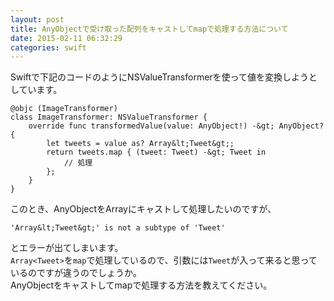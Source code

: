 ```yaml
---
layout: post
title: AnyObjectで受け取った配列をキャストしてmapで処理する方法について
date: 2015-02-11 06:32:29
categories: swift
---
```

<p>Swiftで下記のコードのようにNSValueTransformerを使って値を変換しようとしています。</p>

```
@objc (ImageTransformer)
class ImageTransformer: NSValueTransformer {
    override func transformedValue(value: AnyObject!) -&gt; AnyObject? {
        let tweets = value as? Array&lt;Tweet&gt;;
        return tweets.map { (tweet: Tweet) -&gt; Tweet in
            // 処理
        };
    }
}
```

<p>このとき、AnyObjectをArrayにキャストして処理したいのですが、</p>

```
'Array&lt;Tweet&gt;' is not a subtype of 'Tweet'
```

<p>とエラーが出てしまいます。<br>
<code>Array&lt;Tweet&gt;</code>を<code>map</code>で処理しているので、引数には<code>Tweet</code>が入って来ると思っているのですが違うのでしょうか。<br>
AnyObjectをキャストしてmapで処理する方法を教えてください。</p>
